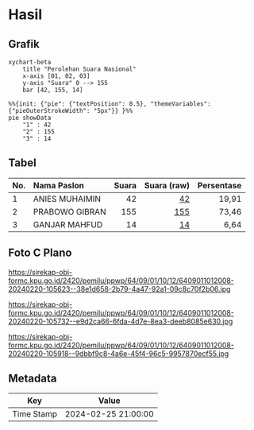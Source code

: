 # Hasil

## Grafik

```mermaid
xychart-beta
    title "Perolehan Suara Nasional"
    x-axis [01, 02, 03]
    y-axis "Suara" 0 --> 155
    bar [42, 155, 14]
```

```mermaid
%%{init: {"pie": {"textPosition": 0.5}, "themeVariables": {"pieOuterStrokeWidth": "5px"}} }%%
pie showData
    "1" : 42
    "2" : 155
    "3" : 14
```

## Tabel

| No. | Nama Paslon    | Suara | Suara (raw) | Persentase |
|:--- |:-------------- | -----:| -----------:| ----------:|
| 1   | ANIES MUHAIMIN | 42    | [42][p-1]   | 19,91      |
| 2   | PRABOWO GIBRAN | 155   | [155][p-2]  | 73,46      |
| 3   | GANJAR MAHFUD  | 14    | [14][p-3]   | 6,64       |


[p-1]: https://github.com/gigit-pemilu/pemilu-2024/blob/main/pilpres/hitung-suara/sub/64-kalimantan-timur/sub/09-penajam-paser-utara/sub/01-penajam/sub/1012-gunung-seteleng/sub/008-tps/sub/paslon-1.txt
[p-2]: https://github.com/gigit-pemilu/pemilu-2024/blob/main/pilpres/hitung-suara/sub/64-kalimantan-timur/sub/09-penajam-paser-utara/sub/01-penajam/sub/1012-gunung-seteleng/sub/008-tps/sub/paslon-2.txt
[p-3]: https://github.com/gigit-pemilu/pemilu-2024/blob/main/pilpres/hitung-suara/sub/64-kalimantan-timur/sub/09-penajam-paser-utara/sub/01-penajam/sub/1012-gunung-seteleng/sub/008-tps/sub/paslon-3.txt

## Foto C Plano

https://sirekap-obj-formc.kpu.go.id/2420/pemilu/ppwp/64/09/01/10/12/6409011012008-20240220-105623--38e1d658-2b79-4a47-92a1-09c8c70f2b06.jpg

https://sirekap-obj-formc.kpu.go.id/2420/pemilu/ppwp/64/09/01/10/12/6409011012008-20240220-105732--e9d2ca66-6fda-4d7e-8ea3-deeb8085e630.jpg

https://sirekap-obj-formc.kpu.go.id/2420/pemilu/ppwp/64/09/01/10/12/6409011012008-20240220-105918--9dbbf9c8-4a6e-45f4-96c5-9957870ecf55.jpg


## Metadata

| Key        | Value               |
| ---------- | ------------------- |
| Time Stamp | 2024-02-25 21:00:00 |



